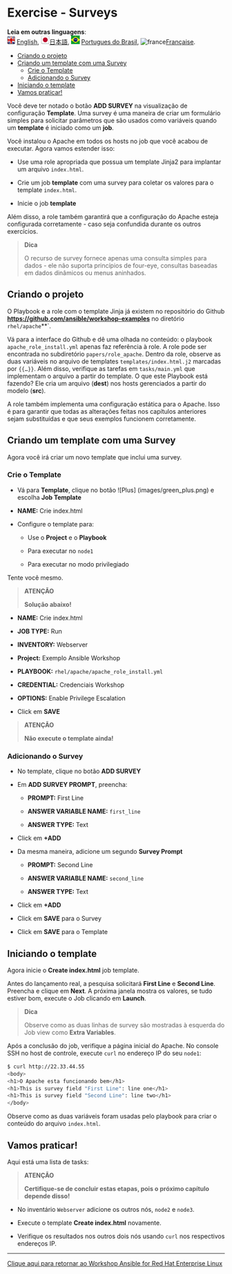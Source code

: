 # Exercise - Surveys

**Leia em outras linguagens**:
<br>![uk](../../../images/uk.png) [English](README.md),  ![japan](../../../images/japan.png)[日本語](README.ja.md), ![brazil](../../../images/brazil.png) [Portugues do Brasil](README.pt-br.md), ![france](../../../images/fr.png)[Française](README.fr.md).

* [Criando o projeto](#criando-o-projeto)
* [Criando um template com uma Survey](#criando-um-template-com-uma-survey)
   * [Crie o Template](#crie-o-template)
   * [Adicionando o Survey](#adicionando-o-survey)
* [Iniciando o template](#iniciando-o-template)
* [Vamos praticar!](#vamos-praticar)

Você deve ter notado o botão **ADD SURVEY** na visualização de configuração **Template**. Uma survey é uma maneira de criar um formulário simples para solicitar parâmetros que são usados como variáveis quando um **template** é iniciado como um **job**.

Você instalou o Apache em todos os hosts no job que você acabou de executar. Agora vamos estender isso:

- Use uma role apropriada que possua um template Jinja2 para implantar um arquivo `index.html`.

- Crie um job **template** com uma survey para coletar os valores para o template `index.html`.

- Inicie o job **template**

Além disso, a role também garantirá que a configuração do Apache esteja configurada corretamente - caso seja confundida durante os outros exercícios.

> **Dica**
>
> O recurso de survey fornece apenas uma consulta simples para dados - ele não suporta princípios de four-eye, consultas baseadas em dados dinâmicos ou menus aninhados.

## Criando o projeto

O Playbook e a role com o template Jinja já existem no repositório do Github **https://github.com/ansible/workshop-examples** no diretório `rhel/apache`**`.

Vá para a interface do Github e dê uma olhada no conteúdo: o playbook `apache_role_install.yml` apenas faz referência à role. A role pode ser encontrada no subdiretório `papers/role_apache`. Dentro da role, observe as duas variáveis no arquivo de templates `templates/index.html.j2` marcadas por `{{…}}`\. Além disso, verifique as tarefas em `tasks/main.yml` que implementam o arquivo a partir do template. O que este Playbook está fazendo? Ele cria um arquivo (**dest**) nos hosts gerenciados a partir do modelo (**src**).

A role também implementa uma configuração estática para o Apache. Isso é para garantir que todas as alterações feitas nos capítulos anteriores sejam substituídas e que seus exemplos funcionem corretamente.

## Criando um template com uma Survey

Agora você irá criar um novo template que inclui uma survey.

### Crie o Template

- Vá para **Template**, clique no botão ![Plus] (images/green_plus.png) e escolha **Job Template**

- **NAME:** Crie index.html

- Configure o template para:

    - Use o **Project** e o **Playbook**

    - Para executar no `node1`

    - Para executar no modo privilegiado

Tente você mesmo.

> **ATENÇÃO**
>
> **Solução abaixo\!**

- **NAME:** Crie index.html

- **JOB TYPE:** Run

- **INVENTORY:** Webserver

- **Project:** Exemplo Ansible Workshop

- **PLAYBOOK:** `rhel/apache/apache_role_install.yml`

- **CREDENTIAL:** Credenciais Workshop

- **OPTIONS:** Enable Privilege Escalation

- Click em **SAVE**

> **ATENÇÃO**
>
> **Não execute o template ainda!**

### Adicionando o Survey

- No template, clique no botão **ADD SURVEY**

- Em **ADD SURVEY PROMPT**, preencha:

    - **PROMPT:** First Line

    - **ANSWER VARIABLE NAME:** `first_line`

    - **ANSWER TYPE:** Text

- Click em **+ADD**

- Da mesma maneira, adicione um segundo **Survey Prompt**

    - **PROMPT:** Second Line

    - **ANSWER VARIABLE NAME:** `second_line`

    - **ANSWER TYPE:** Text

- Click em **+ADD**

- Click em **SAVE** para o Survey

- Click em **SAVE** para o Template

## Iniciando o template

Agora inicie o **Create index.html** job template.

Antes do lançamento real, a pesquisa solicitará **First Line** e **Second Line**. Preencha e clique em **Next**. A próxima janela mostra os valores, se tudo estiver bom, execute o Job clicando em **Launch**.

> **Dica**
>
> Observe como as duas linhas de survey são mostradas à esquerda do Job view como **Extra Variables**.

Após a conclusão do job, verifique a página inicial do Apache. No console SSH no host de controle, execute `curl` no endereço IP do seu `node1`:

```bash
$ curl http://22.33.44.55
<body>
<h1>O Apache esta funcionando bem</h1>
<h1>This is survey field "First Line": line one</h1>
<h1>This is survey field "Second Line": line two</h1>
</body>
```
Observe como as duas variáveis foram usadas pelo playbook para criar o conteúdo do arquivo `index.html`.

## Vamos praticar!

Aqui está uma lista de tasks:

> **ATENÇÃO**
>
> **Certifique-se de concluir estas etapas, pois o próximo capítulo depende disso\!**

- No inventário `Webserver` adicione os outros nós, `node2` e `node3`.

- Execute o template **Create index.html** novamente.

- Verifique os resultados nos outros dois nós usando `curl` nos respectivos endereços IP.

----

[Clique aqui para retornar ao Workshop Ansible for Red Hat Enterprise Linux](../README.pt-br.md#seção-2---exercícios-do-ansible-tower)
